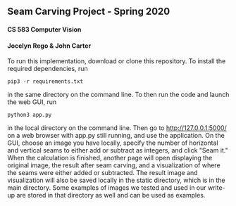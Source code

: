 ## Seam Carving Project - Spring 2020  
#### CS 583 Computer Vision  
#### Jocelyn Rego & John Carter  


To run this implementation, download or clone this repository. To install the required dependencies, run 
```
pip3 -r requirements.txt
```
in the same directory on the command line. To then run the code and launch the web GUI, run 
```
python3 app.py
```
in the local directory on the command line. Then go to http://127.0.0.1:5000/ on a web browser with app.py still running, and use the application. On the GUI, choose an image you have locally, specify the number of horizontal and vertical seams to either add or subtract as integers, and click "Seam it." When the calculation is finished, another page will open displaying the original image, the result after seam carving, and a visualization of where the seams were either added or subtracted. The result image and visualization will also be saved locally in the static directory, which is in the main directory. Some examples of images we tested and used in our write-up are stored in that directory as well and can be used as examples.
